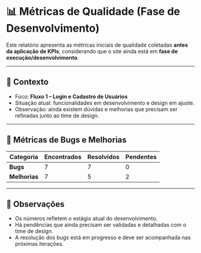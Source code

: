 # 📊 Métricas de Qualidade (Fase de Desenvolvimento)

Este relatório apresenta as métricas iniciais de qualidade coletadas **antes da aplicação de KPIs**, considerando que o site ainda está em **fase de execução/desenvolvimento**.  

---

## 🔹 Contexto
- Foco: **Fluxo 1 – Login e Cadastro de Usuários**  
- Situação atual: funcionalidades em desenvolvimento e design em ajuste.  
- Observação: ainda existem dúvidas e melhorias que precisam ser refinadas junto ao time de design.  

---

## 🔹 Métricas de Bugs e Melhorias

| Categoria   | Encontrados | Resolvidos     | Pendentes |
|-------------|-------------|----------------|-----------|
| **Bugs**    | 7           | 7              | 0         |
| **Melhorias** | 7         | 5              | 2         |

---

## 📌 Observações
- Os números refletem o estágio atual do desenvolvimento.  
- Há pendências que ainda precisam ser validadas e detalhadas com o time de design.  
- A resolução dos bugs está em progresso e deve ser acompanhada nas próximas iterações.  
